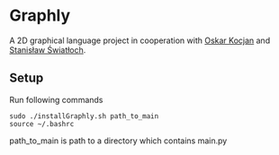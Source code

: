 # Graphly
A 2D graphical language project in cooperation with [Oskar Kocjan](https://github.com/OskarKocjan) and [Stanisław Światłoch](https://github.com/sswiatloch).

## Setup

Run following commands
```
sudo ./installGraphly.sh path_to_main
source ~/.bashrc
```

path_to_main is path to a directory which contains main.py

